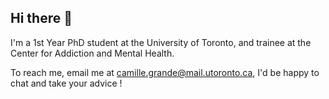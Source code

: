 ## Hi there 👋

<!--
**CamilleGrande/CamilleGrande** is a ✨ _special_ ✨ repository because its `README.md` (this file) appears on your GitHub profile.

Here are some ideas to get you started:

- 🔭 I’m currently working on ...
- 🌱 I’m currently learning ...
- 👯 I’m looking to collaborate on ...
- 🤔 I’m looking for help with ...
- 💬 Ask me about ...
- 📫 How to reach me: ...
- 😄 Pronouns: ...
- ⚡ Fun fact: ...
-->
I'm a 1st Year PhD student at the University of Toronto, and trainee at the Center for Addiction and Mental Health.

To reach me, email me at camille.grande@mail.utoronto.ca, I'd be happy to chat and take your advice !
